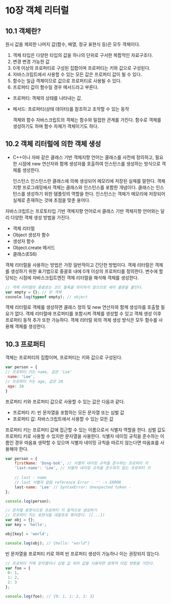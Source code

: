 # 10장 객체 리터럴

## 10.1 객체란?

원시 값을 제외한 나머지 값(함수, 배열, 정규 표현식 등)은 모두 객체이다.
1. 객체 타입은 다양한 타입의 값을 하나의 단위로 구서한 복합적인 자료구조다.
2. 변경 변경 가능한 값
3. 0개 이상의 프로퍼티로 구성된 집합이며 프로퍼티는 키와 값으로 구성된다.
4. 자바스크립트에서 사용할 수 있는 모든 값은 프로퍼티 값이 될 수 있다.
5. 함수는 일급 객체이므로 값으로 프로퍼티로 사용될 수 있다.
6. 프로퍼티 값이 함수일 경우 메서드라고 부른다.

- 프로퍼티: 객체의 상태를 나타내는 값.
- 메서드: 프로퍼티(상태 데이터)를 참조하고 조작할 수 있는 동작

	객체와 함수
	자바스크립트의 객체는 함수와 밀접한 관계를 가진다.
	함수로 객체를 생성하기도 하며 함수 자체가 객체이기도 하다.
	
## 10.2 객체 리터럴에 의한 객체 생성

- C++이나 자바 같은 클래스 기반 객체지향 언어는 클래스를 사전에 정의하고,
필요한 시점에 new 연산자와 함께 생성자를 호출하여 인스턴스를 생성하는 방식으로 객체를 생성한다.

	인스턴스
	인스턴스란 클래스에 의해 생성되어 메모리에 저장된 실체를 말한다. 객체지향 프로그래밍에서 객체는 클래스와 인스턴스를 포함한 개념이다.
	클래스는 인스턴스를 생성하기 위한 템플릿의 역할을 한다. 인스턴스는 객체가 메모리에 저장되어 실제로 존재하는 것에 초점을 맞춘 용어다.
	
자바스크립트는 프로토타입 기반 객체지향 언어로서 클래스 기반 객체지향 언어와는 달리 다양한 객체 생성 방법을 가진다.

- 객체 리터럴
- Object 생성자 함수
- 생성자 함수
- Object.create 메서드
- 클래스(ES6)

객체 리터럴을 사용하는 방법은 가장 일반적이고 간단한 방법이다.
객체 리터럴은 객체를 생성하기 위한 표기법으로 중괄호 내에 0개 이상의 프로퍼티를 정의한다.
변수에 할당되는 시점에 자바스크립트엔진 객체 리터럴을 해석해 객체를 생성한다.

```javascript
// 객체 리터럴의 중괄호는 코드 블록을 의미하지 않으므로 세미 콜론을 붙인다.
var empty = {}; // 빈 객체
cosnole.log(typeof empty); // object
```

객체 리터럴로 객체를 생성하면 클래스 정의 및 new 연산자와 함께 생성자를 호출할 필요가 없다.
객체 리터럴에 프로퍼티를 포함시켜 객체를 생성할 수 있고 객체 생성 이후 프로퍼티 동적 추가 또한 가능하다.
객체 리터럴 외의 객체 생성 방식은 모두 함수를 사용해 객체를 생성한다.

## 10.3 프로퍼티

객체는 프로퍼티의 집합이며, 프로퍼티는 키와 값으로 구성된다.

```javascript
var person = {
// 프로퍼티 키는 name, 값은 'Lee'
 name: 'Lee',
// 프로퍼티 키는 age, 값은 20
 age: 20
}
```

프로퍼티 키와 프로퍼티 값으로 사용할 수 있는 값은 다음과 같다.
- 프로퍼티 키: 빈 문자열을 포함하는 모든 문자열 또는 심벌 값
- 프로퍼티 값: 자바스크립트에서 사용할 수 있는 모든 값

프로퍼티 키는 프로퍼티 값에 접근할 수 있는 이름으로서 식별자 역할을 한다.
심벌 값도 프로퍼티 키로 사용할 수 있지만 문자열을 사용한다.
식별자 네이밍 규칙을 준수하는 이름인 경우 따옴표 생략할 수 있으며 식별자 네이밍 규칙을 따르지 않는다면 따옴표를 사용해야 한다.

```javascript
var person = {
	firstName: 'Dong-bok', // 식별자 네이밍 규칙을 준수하는 프로퍼티 키
	'last-name': 'Lee', // 식별자 네이밍 규칙을 준수하지 않는 프로퍼티 키
	
	// last - name
	// last 식별자 없음 reference Error - '' -> ERROR
	last-name: 'Lee' // SyntaxError: Unexpected token -
};

console.log(person);
```

```javascript
// 문자열 표현식으로 프로퍼티 키 동적으로 생성하기
// 프로퍼티 키는 표현식을 대괄호로 묶어준다. ([...])
var obj = {};
var key = 'hello';

obj[key] = 'world';

console.log(obj); // {hello: "world"}
```

빈 문자열을 프로퍼티 키로 하여 빈 프로퍼티 생성이 가능하나 이는 권장되지 않는다.

```javascript
// 프로퍼티 키에 문자열이나 심벌 값 외의 값을 사용하면 암묵적 타입 변환을 거친다.
var foo = {
 0: 1,
 1: 2,
 2: 3
};

console.log(foo); // {0: 1, 1: 2, 2: 3}
```

